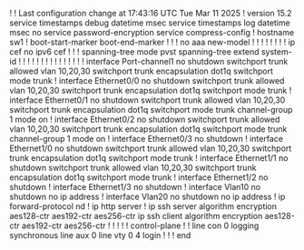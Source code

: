 
!
! Last configuration change at 17:43:16 UTC Tue Mar 11 2025
!
version 15.2
service timestamps debug datetime msec
service timestamps log datetime msec
no service password-encryption
service compress-config
!
hostname sw1
!
boot-start-marker
boot-end-marker
!
!
!
no aaa new-model
!
!
!
!
!
!
!
!
ip cef
no ipv6 cef
!
!
!
spanning-tree mode pvst
spanning-tree extend system-id
!
!
! 
!
!
!
!
!
!
!
!
!
!
!
!
interface Port-channel1
 no shutdown
 switchport trunk allowed vlan 10,20,30
 switchport trunk encapsulation dot1q
 switchport mode trunk
!
interface Ethernet0/0
 no shutdown
 switchport trunk allowed vlan 10,20,30
 switchport trunk encapsulation dot1q
 switchport mode trunk
!
interface Ethernet0/1
 no shutdown
 switchport trunk allowed vlan 10,20,30
 switchport trunk encapsulation dot1q
 switchport mode trunk
 channel-group 1 mode on
!
interface Ethernet0/2
 no shutdown
 switchport trunk allowed vlan 10,20,30
 switchport trunk encapsulation dot1q
 switchport mode trunk
 channel-group 1 mode on
!
interface Ethernet0/3
 no shutdown
!
interface Ethernet1/0
 no shutdown
 switchport trunk allowed vlan 10,20,30
 switchport trunk encapsulation dot1q
 switchport mode trunk
!
interface Ethernet1/1
 no shutdown
 switchport trunk allowed vlan 10,20,30
 switchport trunk encapsulation dot1q
 switchport mode trunk
!
interface Ethernet1/2
 no shutdown
!
interface Ethernet1/3
 no shutdown
!
interface Vlan10
 no shutdown
 no ip address
!
interface Vlan20
 no shutdown
 no ip address
!
ip forward-protocol nd
!
ip http server
!
ip ssh server algorithm encryption aes128-ctr aes192-ctr aes256-ctr
ip ssh client algorithm encryption aes128-ctr aes192-ctr aes256-ctr
!
!
!
!
!
control-plane
!
!
line con 0
 logging synchronous
line aux 0
line vty 0 4
 login
!
!
!
end
